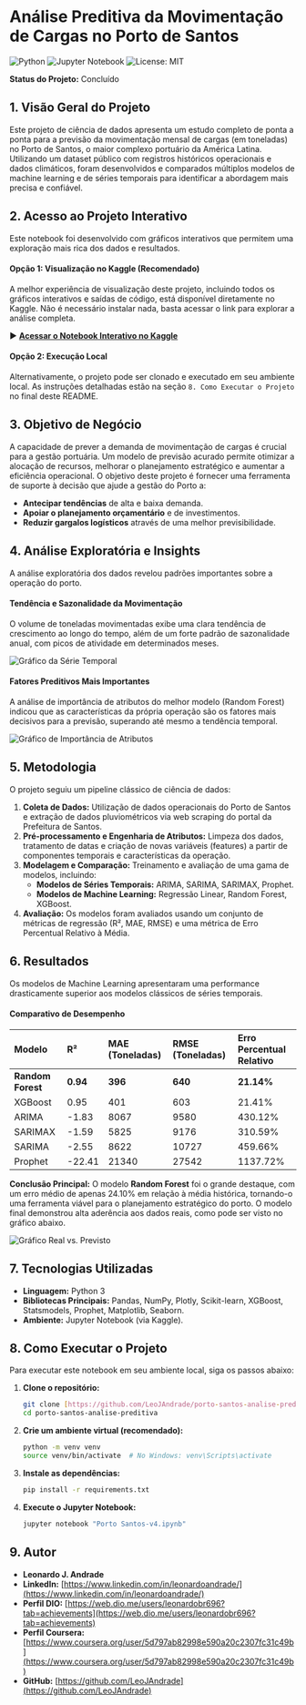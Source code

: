 # Análise Preditiva da Movimentação de Cargas no Porto de Santos

![Python](https://img.shields.io/badge/Python-3.9%2B-blue.svg)
![Jupyter Notebook](https://img.shields.io/badge/Jupyter-Notebook-orange.svg)
![License: MIT](https://img.shields.io/badge/License-MIT-yellow.svg)

**Status do Projeto:** Concluído

## 1. Visão Geral do Projeto
Este projeto de ciência de dados apresenta um estudo completo de ponta a ponta para a previsão da movimentação mensal de cargas (em toneladas) no Porto de Santos, o maior complexo portuário da América Latina. Utilizando um dataset público com registros históricos operacionais e dados climáticos, foram desenvolvidos e comparados múltiplos modelos de machine learning e de séries temporais para identificar a abordagem mais precisa e confiável.

## 2. Acesso ao Projeto Interativo
Este notebook foi desenvolvido com gráficos interativos que permitem uma exploração mais rica dos dados e resultados.

#### **Opção 1: Visualização no Kaggle (Recomendado)**
A melhor experiência de visualização deste projeto, incluindo todos os gráficos interativos e saídas de código, está disponível diretamente no Kaggle. Não é necessário instalar nada, basta acessar o link para explorar a análise completa.

▶️ **[Acessar o Notebook Interativo no Kaggle](https://www.kaggle.com/code/leonardojandrade/porto-santos-v4)**

#### **Opção 2: Execução Local**
Alternativamente, o projeto pode ser clonado e executado em seu ambiente local. As instruções detalhadas estão na seção `8. Como Executar o Projeto` no final deste README.

## 3. Objetivo de Negócio
A capacidade de prever a demanda de movimentação de cargas é crucial para a gestão portuária. Um modelo de previsão acurado permite otimizar a alocação de recursos, melhorar o planejamento estratégico e aumentar a eficiência operacional. O objetivo deste projeto é fornecer uma ferramenta de suporte à decisão que ajude a gestão do Porto a:
* **Antecipar tendências** de alta e baixa demanda.
* **Apoiar o planejamento orçamentário** e de investimentos.
* **Reduzir gargalos logísticos** através de uma melhor previsibilidade.

## 4. Análise Exploratória e Insights
A análise exploratória dos dados revelou padrões importantes sobre a operação do porto.

#### Tendência e Sazonalidade da Movimentação
O volume de toneladas movimentadas exibe uma clara tendência de crescimento ao longo do tempo, além de um forte padrão de sazonalidade anual, com picos de atividade em determinados meses.

![Gráfico da Série Temporal](images/serie_temporal_toneladas.png)

#### Fatores Preditivos Mais Importantes
A análise de importância de atributos do melhor modelo (Random Forest) indicou que as características da própria operação são os fatores mais decisivos para a previsão, superando até mesmo a tendência temporal.

![Gráfico de Importância de Atributos](images/feature_importance.png)

## 5. Metodologia
O projeto seguiu um pipeline clássico de ciência de dados:
1.  **Coleta de Dados:** Utilização de dados operacionais do Porto de Santos e extração de dados pluviométricos via web scraping do portal da Prefeitura de Santos.
2.  **Pré-processamento e Engenharia de Atributos:** Limpeza dos dados, tratamento de datas e criação de novas variáveis (features) a partir de componentes temporais e características da operação.
3.  **Modelagem e Comparação:** Treinamento e avaliação de uma gama de modelos, incluindo:
    * **Modelos de Séries Temporais:** ARIMA, SARIMA, SARIMAX, Prophet.
    * **Modelos de Machine Learning:** Regressão Linear, Random Forest, XGBoost.
4.  **Avaliação:** Os modelos foram avaliados usando um conjunto de métricas de regressão (R², MAE, RMSE) e uma métrica de Erro Percentual Relativo à Média.

## 6. Resultados
Os modelos de Machine Learning apresentaram uma performance drasticamente superior aos modelos clássicos de séries temporais.

#### Comparativo de Desempenho
| Modelo          | R²     | MAE (Toneladas) | RMSE (Toneladas) | Erro Percentual Relativo |
| :-------------- | :----- | :------------ | :------------- | :----------------------- |
| **Random Forest** | **0.94** | **396** | **640** | **21.14%** |
| XGBoost         | 0.95   | 401          | 603           | 21.41%                |
| ARIMA           | -1.83 | 8067          | 9580           |  430.12%                   |
| SARIMAX           | -1.59 | 5825          | 9176           |  310.59%                   |
| SARIMA           | -2.55 | 8622          | 10727           |  459.66%                   |
| Prophet         | -22.41 | 21340          | 27542           |  1137.72%                   |

**Conclusão Principal:** O modelo **Random Forest** foi o grande destaque, com um erro médio de apenas 24.10% em relação à média histórica, tornando-o uma ferramenta viável para o planejamento estratégico do porto. O modelo final demonstrou alta aderência aos dados reais, como pode ser visto no gráfico abaixo.

![Gráfico Real vs. Previsto](images/random_forest_predict.png)

## 7. Tecnologias Utilizadas
* **Linguagem:** Python 3
* **Bibliotecas Principais:** Pandas, NumPy, Plotly, Scikit-learn, XGBoost, Statsmodels, Prophet, Matplotlib, Seaborn.
* **Ambiente:** Jupyter Notebook (via Kaggle).

## 8. Como Executar o Projeto
Para executar este notebook em seu ambiente local, siga os passos abaixo:

1.  **Clone o repositório:**
    ```bash
    git clone [https://github.com/LeoJAndrade/porto-santos-analise-preditiva.git](https://github.com/LeoJAndrade/porto-santos-analise-preditiva.git)
    cd porto-santos-analise-preditiva
    ```
2.  **Crie um ambiente virtual (recomendado):**
    ```bash
    python -m venv venv
    source venv/bin/activate  # No Windows: venv\Scripts\activate
    ```
3.  **Instale as dependências:**
    ```bash
    pip install -r requirements.txt
    ```
4.  **Execute o Jupyter Notebook:**
    ```bash
    jupyter notebook "Porto Santos-v4.ipynb"
    ```

## 9. Autor
* **Leonardo J. Andrade**
* **LinkedIn:** [https://www.linkedin.com/in/leonardoandrade/](https://www.linkedin.com/in/leonardoandrade/)
* **Perfil DIO:** [https://web.dio.me/users/leonardobr696?tab=achievements](https://web.dio.me/users/leonardobr696?tab=achievements)
* **Perfil Coursera:** [https://www.coursera.org/user/5d797ab82998e590a20c2307fc31c49b](https://www.coursera.org/user/5d797ab82998e590a20c2307fc31c49b)
* **GitHub:** [https://github.com/LeoJAndrade](https://github.com/LeoJAndrade)
